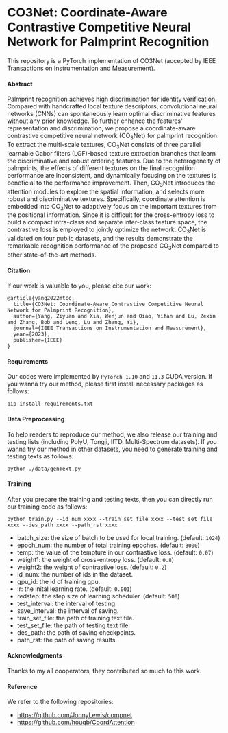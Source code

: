 # CO3Net: Coordinate-Aware Contrastive Competitive Neural Network for Palmprint Recognition

This repository is a PyTorch implementation of CO3Net (accepted by IEEE Transactions on Instrumentation and Measurement).

#### Abstract
Palmprint recognition achieves high discrimination for identity verification. Compared with handcrafted local texture descriptors, convolutional neural networks (CNNs) can spontaneously learn optimal discriminative features without any prior knowledge. To further enhance the features' representation and discrimination, we propose a coordinate-aware contrastive competitive neural network (CO$_3$Net) for palmprint recognition. To extract the multi-scale textures, CO$_3$Net consists of three parallel learnable Gabor filters (LGF)-based texture extraction branches that learn the discriminative and robust ordering features. Due to the heterogeneity of palmprints, the effects of different textures on the final recognition performance are inconsistent, and dynamically focusing on the textures is beneficial to the performance improvement. Then, CO$_3$Net introduces the attention modules to explore the spatial information, and selects more robust and discriminative textures. Specifically, coordinate attention is embedded into CO$_3$Net to adaptively focus on the important textures from the positional information. Since it is difficult for the cross-entropy loss to build a compact intra-class and separate inter-class feature space, the contrastive loss is employed to jointly optimize the network. CO$_3$Net is validated on four public datasets, and the results demonstrate the remarkable recognition performance of the proposed CO$_3$Net compared to other state-of-the-art methods.


#### Citation
If our work is valuable to you, please cite our work:
```
@article{yang2022mtcc,
  title={CO3Net: Coordinate-Aware Contrastive Competitive Neural Network for Palmprint Recognition},
  author={Yang, Ziyuan and Xia, Wenjun and Qiao, Yifan and Lu, Zexin and Zhang, Bob and Leng, Lu and Zhang, Yi},
  journal={IEEE Transactions on Instrumentation and Measurement},
  year={2023},
  publisher={IEEE}
}
```

#### Requirements
Our codes were implemented by ```PyTorch 1.10``` and ```11.3``` CUDA version. If you wanna try our method, please first install necessary packages as follows:

```
pip install requirements.txt
```

#### Data Preprocessing
To help readers to reproduce our method, we also release our training and testing lists (including PolyU, Tongji, IITD, Multi-Spectrum datasets). If you wanna try our method in other datasets, you need to generate training and testing texts as follows:

```
python ./data/genText.py
```

#### Training
After you prepare the training and testing texts, then you can directly run our training code as follows:

```
python train.py --id_num xxxx --train_set_file xxxx --test_set_file xxxx --des_path xxxx --path_rst xxxx
```

* batch_size: the size of batch to be used for local training. (default: ```1024```)
* epoch_num: the number of total training epoches. (default: ```3000```)
* temp: the value of the tempture in our contrastive loss. (default: ```0.07```)
* weight1: the weight of cross-entropy loss. (default: ```0.8```)
* weight2: the weight of contrastive loss. (default: ```0.2```)
* id_num: the number of ids in the dataset.
* gpu_id: the id of training gpu.
* lr: the inital learning rate. (default: ```0.001```)
* redstep: the step size of learning scheduler. (default: ```500```)
* test_interval: the interval of testing.
* save_interval: the interval of saving.
* train_set_file: the path of training text file.
* test_set_file: the path of testing text file.
* des_path: the path of saving checkpoints.
* path_rst: the path of saving results.

#### Acknowledgments
Thanks to my all cooperators, they contributed so much to this work.

#### Reference
We refer to the following repositories:
* https://github.com/JonnyLewis/compnet
* https://github.com/houqb/CoordAttention
